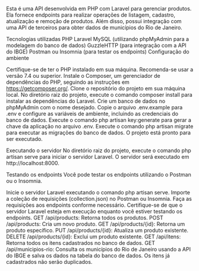Esta é uma API desenvolvida em PHP com Laravel para gerenciar produtos. Ela fornece endpoints para realizar operações de listagem, cadastro, atualização e remoção de produtos. Além disso, possui integração com uma API de terceiros para obter dados de municípios do Rio de Janeiro.

Tecnologias utilizadas
PHP
Laravel
MySQL (utilizando phpMyAdmin para a modelagem do banco de dados)
GuzzleHTTP (para integração com a API do IBGE)
Postman ou Insomnia (para testar os endpoints)
Configuração do ambiente

Certifique-se de ter o PHP instalado em sua máquina. Recomenda-se usar a versão 7.4 ou superior.
Instale o Composer, um gerenciador de dependências do PHP, seguindo as instruções em https://getcomposer.org/.
Clone o repositório do projeto em sua máquina local.
No diretório raiz do projeto, execute o comando composer install para instalar as dependências do Laravel.
Crie um banco de dados no phpMyAdmin com o nome desejado.
Copie o arquivo .env.example para .env e configure as variáveis de ambiente, incluindo as credenciais do banco de dados.
Execute o comando php artisan key:generate para gerar a chave da aplicação no arquivo .env.
Execute o comando php artisan migrate para executar as migrações do banco de dados.
O projeto está pronto para ser executado.

Executando o servidor
No diretório raiz do projeto, execute o comando php artisan serve para iniciar o servidor Laravel.
O servidor será executado em http://localhost:8000.

Testando os endpoints
Você pode testar os endpoints utilizando o Postman ou o Insomnia.

Inicie o servidor Laravel executando o comando php artisan serve.
Importe a coleção de requisições (collection.json) no Postman ou Insomnia.
Faça as requisições aos endpoints conforme necessário.
Certifique-se de que o servidor Laravel esteja em execução enquanto você estiver testando os endpoints.
GET /api/products: Retorna todos os produtos.
POST /api/products: Cria um novo produto.
GET /api/products/{id}: Retorna um produto específico.
PUT /api/products/{id}: Atualiza um produto existente.
DELETE /api/products/{id}: Exclui um produto existente.
GET /api/itens: Retorna todos os itens cadastrados no banco de dados.
GET /api/municipios-rio: Consulta os municípios do Rio de Janeiro usando a API do IBGE e salva os dados na tabela do banco de dados. Os itens já cadastrados não serão duplicados.

